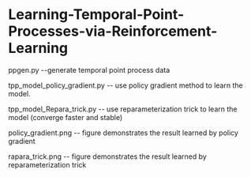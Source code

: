 # Learning-Temporal-Point-Processes-via-Reinforcement-Learning

ppgen.py --generate temporal point process data

tpp_model_policy_gradient.py -- use policy gradient method to learn the model. 

tpp_model_Repara_trick.py -- use reparameterization trick to learn the model (converge faster and stable)

policy_gradient.png -- figure demonstrates the result learned by policy gradient

rapara_trick.png -- figure demonstrates the result learned by reparameterization trick
